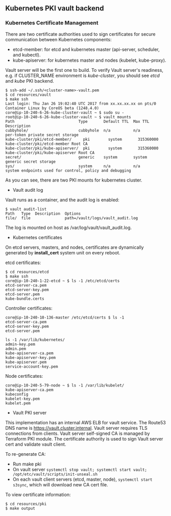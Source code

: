 

## Kubernetes PKI vault backend

### Kubernetes Certificate Management

There are two certificate authorities used to sign certificates for secure communication between Kubernetes components:

- etcd-member: for etcd and kubernetes master (api-server, scheduler, and kubectl). 
- kube-apiserver: for kubernetes master and nodes (kubelet, kube-proxy).

Vault server will be the first one to build. To verify Vault server's readiness, e.g. if CLUSTER_NAME environment is _kube-cluster_, you should see _etcd_ and _kube_ PKI backend. 

```
$ ssh-add ~/.ssh/<cluster-name>-vault.pem
$ cd resources/vault
$ make ssh
Last login: Thu Jan 26 19:02:40 UTC 2017 from xx.xx.xx.xx on pts/0
Container Linux by CoreOS beta (1248.4.0)
core@ip-10-240-6-26-kube-cluster-vault ~ $ sudo su -
root@ip-10-240-6-26-kube-cluster-vault ~ $ vault mounts
Path                            Type       Default TTL  Max TTL    Description
cubbyhole/                      cubbyhole  n/a          n/a        per-token private secret storage
kube-cluster/pki/etcd-member/     pki        system       315360000  kube-cluster/pki/etcd-member Root CA
kube-cluster/pki/kube-apiserver/  pki        system       315360000  kube-cluster/pki/kube-apiserver Root CA
secret/                         generic    system       system     generic secret storage
sys/                            system     n/a          n/a        system endpoints used for control, policy and debugging

```
As you can see, there are two PKI mounts for kubernetes cluster.

* Vault audit log

Vault runs as a container, and the audit log is enabled:
```
$ vault audit-list
Path   Type  Description  Options
file/  file               path=/vault/logs/vault_audit.log
```
The log is mounted on host as /var/log/vault/vault_audit.log.

* Kubernetes certificates

On etcd servers, masters, and nodes, certificates are dynamically generated by __install_cert__ system unit on every reboot.

etcd certificates:
```
$ cd resources/etcd
$ make ssh
core@ip-10-240-1-22-etcd ~ $ ls -1 /etc/etcd/certs
etcd-server-ca.pem
etcd-server-key.pem
etcd-server.pem
kube-bundle.certs
```

Controller certificates:

```
core@ip-10-240-10-136-master /etc/etcd/certs $ ls -1
etcd-server-ca.pem
etcd-server-key.pem
etcd-server.pem
```
```
ls -1 /var/lib/kubernetes/
admin-key.pem
admin.pem
kube-apiserver-ca.pem
kube-apiserver-key.pem
kube-apiserver.pem
service-account-key.pem
```

Node certificates:

```
core@ip-10-240-5-79-node ~ $ ls -1 /var/lib/kubelet/
kube-apiserver-ca.pem
kubeconfig
kubelet-key.pem
kubelet.pem
```
* Vault PKI server

This implementation has an internal AWS ELB for vault service. The Route53 DNS name is https://vault.cluster.internal.
Vault server requires TLS connections from clients. Vault server self-signed CA is managed by Terraform PKI module. The certificate authority is used to sign Vault server cert and validate vault client. 

To re-generate CA:

- Run make pki
- On vault server `systemctl stop vault; systemctl start vault; /opt/etc/vault/scripts/init-unseal.sh`
- On each vault client servers (etcd, master, node), `systemctl start s3sync`, which will download new CA cert file.

To view certificate information:

```
$ cd resources/pki
$ make output



